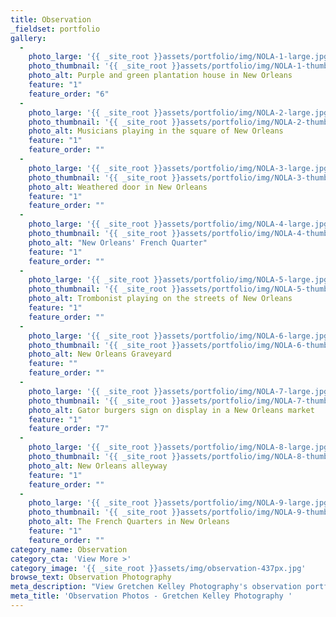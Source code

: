 ```yaml
---
title: Observation
_fieldset: portfolio
gallery:
  - 
    photo_large: '{{ _site_root }}assets/portfolio/img/NOLA-1-large.jpg'
    photo_thumbnail: '{{ _site_root }}assets/portfolio/img/NOLA-1-thumb.jpg'
    photo_alt: Purple and green plantation house in New Orleans
    feature: "1"
    feature_order: "6"
  - 
    photo_large: '{{ _site_root }}assets/portfolio/img/NOLA-2-large.jpg'
    photo_thumbnail: '{{ _site_root }}assets/portfolio/img/NOLA-2-thumb.jpg'
    photo_alt: Musicians playing in the square of New Orleans
    feature: "1"
    feature_order: ""
  - 
    photo_large: '{{ _site_root }}assets/portfolio/img/NOLA-3-large.jpg'
    photo_thumbnail: '{{ _site_root }}assets/portfolio/img/NOLA-3-thumb.jpg'
    photo_alt: Weathered door in New Orleans
    feature: "1"
    feature_order: ""
  - 
    photo_large: '{{ _site_root }}assets/portfolio/img/NOLA-4-large.jpg'
    photo_thumbnail: '{{ _site_root }}assets/portfolio/img/NOLA-4-thumb.jpg'
    photo_alt: "New Orleans' French Quarter"
    feature: "1"
    feature_order: ""
  - 
    photo_large: '{{ _site_root }}assets/portfolio/img/NOLA-5-large.jpg'
    photo_thumbnail: '{{ _site_root }}assets/portfolio/img/NOLA-5-thumb.jpg'
    photo_alt: Trombonist playing on the streets of New Orleans
    feature: "1"
    feature_order: ""
  - 
    photo_large: '{{ _site_root }}assets/portfolio/img/NOLA-6-large.jpg'
    photo_thumbnail: '{{ _site_root }}assets/portfolio/img/NOLA-6-thumb.jpg'
    photo_alt: New Orleans Graveyard
    feature: ""
    feature_order: ""
  - 
    photo_large: '{{ _site_root }}assets/portfolio/img/NOLA-7-large.jpg'
    photo_thumbnail: '{{ _site_root }}assets/portfolio/img/NOLA-7-thumb.jpg'
    photo_alt: Gator burgers sign on display in a New Orleans market
    feature: "1"
    feature_order: "7"
  - 
    photo_large: '{{ _site_root }}assets/portfolio/img/NOLA-8-large.jpg'
    photo_thumbnail: '{{ _site_root }}assets/portfolio/img/NOLA-8-thumb.jpg'
    photo_alt: New Orleans alleyway
    feature: "1"
    feature_order: ""
  - 
    photo_large: '{{ _site_root }}assets/portfolio/img/NOLA-9-large.jpg'
    photo_thumbnail: '{{ _site_root }}assets/portfolio/img/NOLA-9-thumb.jpg'
    photo_alt: The French Quarters in New Orleans
    feature: "1"
    feature_order: ""
category_name: Observation
category_cta: 'View More >'
category_image: '{{ _site_root }}assets/img/observation-437px.jpg'
browse_text: Observation Photography
meta_description: "View Gretchen Kelley Photography's observation portfolio, a curated collection of travel photos, scenic shots and more -- from Chicago to New Orleans. "
meta_title: 'Observation Photos - Gretchen Kelley Photography '
---
```

















